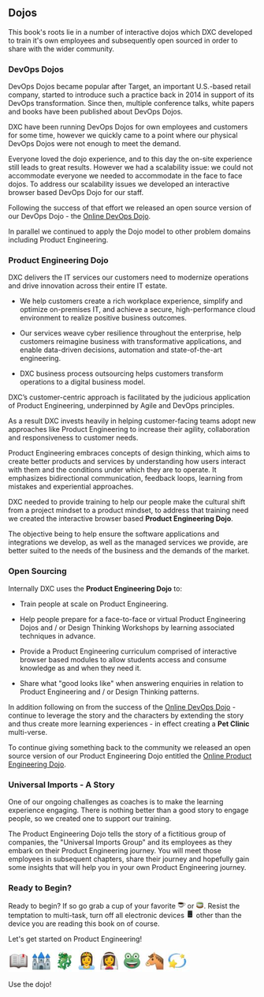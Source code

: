 ## Dojos

This book's roots lie in a number of interactive dojos which DXC developed to train it's own employees and subsequently open sourced in order to share with the wider community.

### DevOps Dojos

DevOps Dojos became popular after Target, an important U.S.-based retail company, started to introduce such a practice back in 2014 in support of its DevOps transformation. Since then, multiple conference talks, white papers and books have been published about DevOps Dojos.

DXC have been running DevOps Dojos for own employees and customers for some time, however we quickly came to a point where our physical DevOps Dojos were not enough to meet the demand.

Everyone loved the dojo experience, and to this day the on-site experience still leads to great results. However we had a scalability issue: we could not accommodate everyone we needed to accommodate in the face to face dojos. To address our scalability issues we developed an interactive browser based DevOps Dojo for our staff.

Following the success of that effort we released an open source version of our DevOps Dojo - the [Online DevOps Dojo](https://dxc-technology.github.io/about-devops-dojo).

In parallel we continued to apply the Dojo model to other problem domains including Product Engineering.

### Product Engineering Dojo

DXC delivers the IT services our customers need to modernize operations and drive innovation across their entire IT estate.

- We help customers create a rich workplace experience, simplify and optimize on-premises IT, and achieve a secure, high-performance cloud environment to realize positive business outcomes.

- Our services weave cyber resilience throughout the enterprise, help customers reimagine business with transformative applications, and enable data-driven decisions, automation and state-of-the-art engineering.

- DXC business process outsourcing helps customers transform operations to a digital business model.

DXC’s customer-centric approach is facilitated by the judicious application of Product Engineering, underpinned by Agile and DevOps principles.

As a result DXC invests heavily in helping customer-facing teams adopt new approaches like Product Engineering to increase their agility, collaboration and responsiveness to customer needs.

Product Engineering embraces concepts of design thinking, which aims to create better products and services by understanding how users interact with them and the conditions under which they are to operate. It emphasizes bidirectional communication, feedback loops, learning from mistakes and experiential approaches.

DXC needed to provide training to help our people make the cultural shift from a project mindset to a product mindset, to address that training need we created the interactive browser based **Product Engineering Dojo**.

The objective being to help ensure the software applications and integrations we develop, as well as the managed services we provide, are better suited to the needs of the business and the demands of the market.

### Open Sourcing

Internally DXC uses the **Product Engineering Dojo** to:

- Train people at scale on Product Engineering.

- Help people prepare for a face-to-face or virtual Product Engineering Dojos and / or Design Thinking Workshops by learning associated techniques in advance.

- Provide a Product Engineering curriculum comprised of interactive browser based modules to allow students access and consume knowledge as and when they need it.

- Share what "good looks like" when answering enquiries in relation to Product Engineering and / or Design Thinking patterns.

In addition following on from the success of the [Online DevOps Dojo](https://dxc-technology.github.io/about-devops-dojo) - continue to leverage the story and the characters by extending the story and thus create more learning experiences - in effect creating a **Pet Clinic** multi-verse.

To continue giving something back to the community we released an open source version of our Product Engineering Dojo entitled the [Online Product Engineering Dojo](https://dxc-technology.github.io/about-pe-dojo).

### Universal Imports - A Story

One of our ongoing challenges as coaches is to make the learning experience engaging. There is nothing better than a good story to engage people, so we created one to support our training.

The Product Engineering Dojo tells the story of a fictitious group of companies, the "Universal Imports Group" and its employees as they embark on their Product Engineering journey. You will meet those employees in subsequent chapters, share their journey and hopefully gain some insights that will help you in your own Product Engineering journey.

### Ready to Begin?

Ready to begin? If so go grab a cup of your favorite ![](assets/coffee.png) or ![](assets/tea.png). Resist the temptation to multi-task, turn off all electronic devices ![](assets/iphone.png) other than the device you are reading this book on of course.

Let's get started on Product Engineering!

![Once Upon a Time](assets/onceuponatime.jpg)

Use the dojo!
